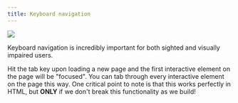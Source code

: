 ```yaml
---
title: Keyboard navigation
---
```


<img class="lg-img" src="../keyboard-nav.png" />

Keyboard navigation is incredibly important for both sighted and visually impaired users.

Hit the tab key upon loading a new page and the first interactive element on the page will be "focused". You can tab through every interactive element on the page this way. One critical point to note is that this works perfectly in HTML, but **ONLY** if we don't break this functionality as we build!

